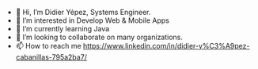 - 👋 Hi, I’m Didier Yépez, Systems Engineer.
- 👀 I’m interested in Develop Web & Mobile Apps
- 🌱 I’m currently learning Java
- 💞️ I’m looking to collaborate on many organizations.
- 📫 How to reach me https://www.linkedin.com/in/didier-y%C3%A9pez-cabanillas-795a2ba7/
